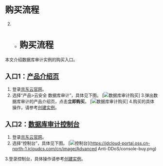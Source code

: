 # 购买流程

2. - # 购买流程
   

  本文介绍数据库审计实例的购买入口。

 ## 入口1：[产品介绍页](http://www.jdcloud.com/cn/products/database-audit)

 1. 登录[京东云官网](http://www.jdcloud.com/cn/)。
 2. 选择“产品>云安全 数据库审计”，具体见下图。
 [![数据库审计购买](/cn/image/Database-Audit/数据库审计购买入口.png)]
 3.弹出数据库审计的产品介绍页，点击**立即购买**。
 [![数据库审计购买](/cn/image/Database-Audit/数据库审计购买.png)]
 4.购买的具体操作，请参考[创建实例](https://docs.jdcloud.com/cn/database-audit/create-instance)。
 ## 入口2：[数据库审计控制台](https://dbaudit.jdcloud.com/instance)
 1. 登录[京东云官网](http://www.jdcloud.com/cn/)。
 2. 选择“控制台”，具体见下图。 [![控制台](https://jdcloud-portal.oss.cn-north-1.jcloudcs.com/cn/image/Advanced%20Anti-DDoS/console-buy.png)](https://jdcloud-portal.oss.cn-north-1.jcloudcs.com/cn/image/Advanced Anti-DDoS/console-buy.png)

 3.登录控制台，具体操作请参考[创建实例](https://docs.jdcloud.com/cn/database-audit/create-instance)。

